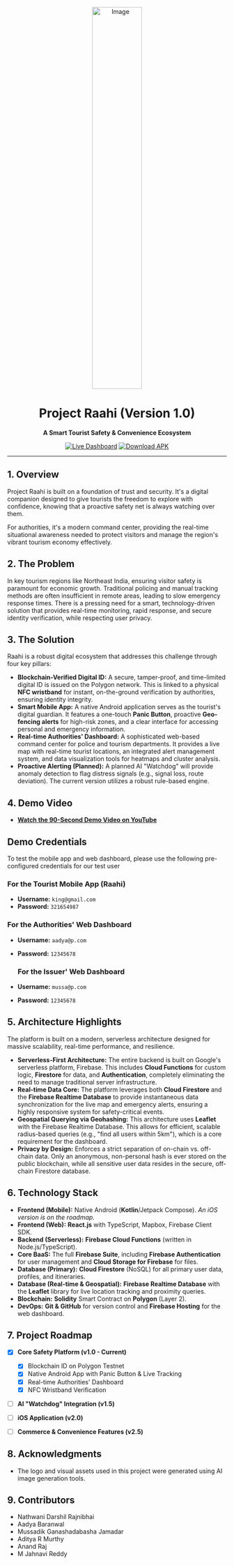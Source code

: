 <p align="center">
  <img <img width="114" height="876" alt="Image" src="https://github.com/user-attachments/assets/55143a93-2078-4766-a02f-64569d9982f4" />
</p>

<h1 align="center">Project Raahi (Version 1.0)</h1>

<p align="center">
  <strong>A Smart Tourist Safety & Convenience Ecosystem</strong>
  <br />
</p>

<p align="center">
  <a href="https://raahi1.vercel.app/"><img src="https://img.shields.io/badge/Live-Dashboard-brightgreen?style=for-the-badge&logo=firebase" alt="Live Dashboard"></a>
  <a href="https://github.com/Anonymous-7777/Raahi/blob/main/Raahi.apk"><img src="https://img.shields.io/badge/Download-Android_APK-blue?style=for-the-badge&logo=android" alt="Download APK"></a>
</p>

---

## 1. Overview

Project Raahi is built on a foundation of trust and security. It's a digital companion designed to give tourists the freedom to explore with confidence, knowing that a proactive safety net is always watching over them.

For authorities, it's a modern command center, providing the real-time situational awareness needed to protect visitors and manage the region's vibrant tourism economy effectively.
## 2. The Problem

In key tourism regions like Northeast India, ensuring visitor safety is paramount for economic growth. Traditional policing and manual tracking methods are often insufficient in remote areas, leading to slow emergency response times. There is a pressing need for a smart, technology-driven solution that provides real-time monitoring, rapid response, and secure identity verification, while respecting user privacy.

## 3. The Solution

Raahi is a robust digital ecosystem that addresses this challenge through four key pillars:

* **Blockchain-Verified Digital ID:** A secure, tamper-proof, and time-limited digital ID is issued on the Polygon network. This is linked to a physical **NFC wristband** for instant, on-the-ground verification by authorities, ensuring identity integrity.
* **Smart Mobile App:** A native Android application serves as the tourist's digital guardian. It features a one-touch **Panic Button**, proactive **Geo-fencing alerts** for high-risk zones, and a clear interface for accessing personal and emergency information.
* **Real-time Authorities' Dashboard:** A sophisticated web-based command center for police and tourism departments. It provides a live map with real-time tourist locations, an integrated alert management system, and data visualization tools for heatmaps and cluster analysis.
* **Proactive Alerting (Planned):** A planned AI "Watchdog" will provide anomaly detection to flag distress signals (e.g., signal loss, route deviation). The current version utilizes a robust rule-based engine.

## 4. Demo Video

* [**Watch the 90-Second Demo Video on YouTube**](https://link-to-your-video.com)

## Demo Credentials

To test the mobile app and web dashboard, please use the following pre-configured credentials for our test user
### For the Tourist Mobile App (Raahi)

* **Username:** `king@gmail.com`
* **Password:** `321654987`

### For the Authorities' Web Dashboard

* **Username:** `aadya@p.com`
* **Password:** `12345678`

  ### For the Issuer' Web Dashboard

* **Username:** `mussa@p.com`
* **Password:** `12345678`


## 5. Architecture Highlights

The platform is built on a modern, serverless architecture designed for massive scalability, real-time performance, and resilience.

* **Serverless-First Architecture:** The entire backend is built on Google's serverless platform, Firebase. This includes **Cloud Functions** for custom logic, **Firestore** for data, and **Authentication**, completely eliminating the need to manage traditional server infrastructure.
* **Real-time Data Core:** The platform leverages both **Cloud Firestore** and the **Firebase Realtime Database** to provide instantaneous data synchronization for the live map and emergency alerts, ensuring a highly responsive system for safety-critical events.
* **Geospatial Querying via Geohashing:** This architecture uses **Leaflet** with the Firebase Realtime Database. This allows for efficient, scalable radius-based queries (e.g., "find all users within 5km"), which is a core requirement for the dashboard.
* **Privacy by Design:** Enforces a strict separation of on-chain vs. off-chain data. Only an anonymous, non-personal hash is ever stored on the public blockchain, while all sensitive user data resides in the secure, off-chain Firestore database.

## 6. Technology Stack

* **Frontend (Mobile):** Native Android (**Kotlin**/Jetpack Compose). *An iOS version is on the roadmap.*
* **Frontend (Web):** **React.js** with TypeScript, Mapbox, Firebase Client SDK.
* **Backend (Serverless):** **Firebase Cloud Functions** (written in Node.js/TypeScript).
* **Core BaaS:** The full **Firebase Suite**, including **Firebase Authentication** for user management and **Cloud Storage for Firebase** for files.
* **Database (Primary):** **Cloud Firestore** (NoSQL) for all primary user data, profiles, and itineraries.
* **Database (Real-time & Geospatial):** **Firebase Realtime Database** with the **Leaflet** library for live location tracking and proximity queries.
* **Blockchain:** **Solidity** Smart Contract on **Polygon** (Layer 2).
* **DevOps:** **Git & GitHub** for version control and **Firebase Hosting** for the web dashboard.

## 7. Project Roadmap

- [x] **Core Safety Platform (v1.0 - Current)**
  - [x] Blockchain ID on Polygon Testnet
  - [x] Native Android App with Panic Button & Live Tracking
  - [x] Real-time Authorities' Dashboard
  - [x] NFC Wristband Verification
- [ ] **AI "Watchdog" Integration (v1.5)**
- [ ] **iOS Application (v2.0)**
- [ ] **Commerce & Convenience Features (v2.5)**


## 8. Acknowledgments

* The logo and visual assets used in this project were generated using AI image generation tools.


## 9. Contributors

* Nathwani Darshil Rajnibhai
* Aadya Baranwal
* Mussadik Ganashadabasha Jamadar
* Aditya R Murthy
* Anand Raj
* M Jahnavi Reddy
